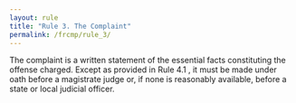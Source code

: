 ```yaml
---
layout: rule
title: "Rule 3. The Complaint"
permalink: /frcmp/rule_3/
---
```


The complaint is a written statement of the essential facts constituting the offense charged. Except as provided in Rule 4.1 , it must be made under oath before a magistrate judge or, if none is reasonably available, before a state or local judicial officer.
